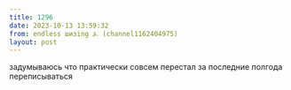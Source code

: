 ```yaml
---
title: 1296
date: 2023-10-13 13:59:32
from: endless шизing ⍼ (channel1162404975)
layout: post
---
```


задумываюсь что практически совсем перестал за последние полгода переписываться
